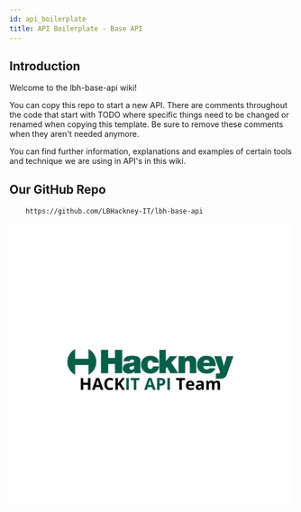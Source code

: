 ```yaml
---
id: api_boilerplate
title: API Boilerplate - Base API
---
```

## Introduction

Welcome to the lbh-base-api wiki!

You can copy this repo to start a new API.
There are comments throughout the code that start with TODO where specific things need to be changed or renamed when copying this template.
Be sure to remove these comments when they aren't needed anymore.

You can find further information, explanations and examples of certain tools and technique we are using in API's in this wiki.

## Our GitHub Repo

        https://github.com/LBHackney-IT/lbh-base-api



![alt text](./doc-images/api_team_logo.jpg)
